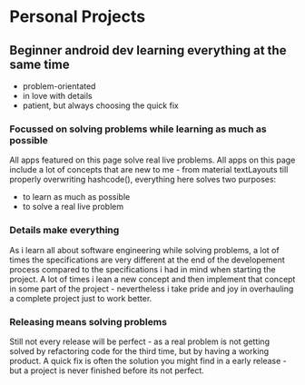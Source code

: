 # Personal Projects
## Beginner android dev learning everything at the same time
- problem-orientated
- in love with details
- patient, but always choosing the quick fix

### Focussed on solving problems while learning as much as possible

All apps featured on this page solve real live problems. All apps on this page include a lot of concepts that are new to me - from material textLayouts till properly overwriting hashcode(), everything here solves two purposes:

- to learn as much as possible 
- to solve a real live problem


### Details make everything

As i learn all about software engineering while solving problems, a lot of times the specifications are very different at the end of the developement process compared to the specifications i had in mind when starting the project. A lot of times i lean a new concept and then implement that concept in some part of the project - nevertheless i take pride and joy in overhauling a complete project just to work better.

### Releasing means solving problems

Still not every release will be perfect - as a real problem is not getting solved by refactoring code for the third time, but by having a working product. A quick fix is often the solution you might find in a early release - but a project is never finished before its not perfect.

